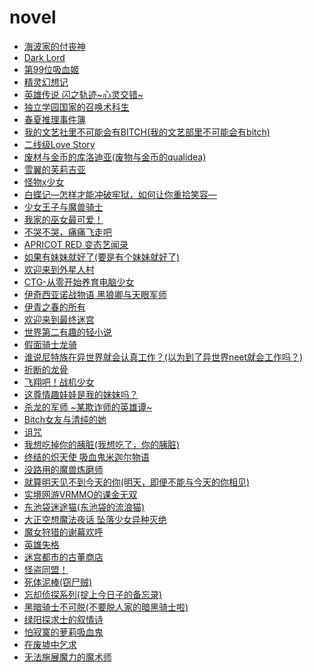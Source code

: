 # novel

- [海波家的付丧神](/海波家的付丧神-作者：淡路帆希/海波家的付丧神.md)
- [Dark Lord](/Dark%20Lord-作者：十月ユウ/Dark%20Lord.md)
- [第99位吸血姬](/第99位吸血姬-作者：サイトウケンジ/第99位吸血姬.md)
- [精灵幻想记](/精灵幻想记-作者：北山结莉/精灵幻想记.md)
- [英雄传说 闪之轨迹~心灵交错~](/英雄传说%20闪之轨迹~心灵交错~-作者：草薙アキ/英雄传说%20闪之轨迹~心灵交错~.md)
- [独立学园国家的召唤术科生](/独立学园国家的召唤术科生-作者：镜银钵/独立学园国家的召唤术科生.md)
- [春夏推理事件簿](/春夏推理事件簿-作者：初野晴/春夏推理事件簿.md)
- [我的文艺社里不可能会有BITCH(我的文艺部里不可能会有bitch)](/我的文艺社里不可能会有BITCH(我的文艺部里不可能会有bitch)-作者：赤福大和/我的文艺社里不可能会有BITCH(我的文艺部里不可能会有bitch).md)
- [二线级Love Story](/二线级Love%20Story-作者：持崎汤叶/二线级Love%20Story.md)
- [废材与金币的库洛迪亚(废物与金币的qualidea)](/废材与金币的库洛迪亚(废物与金币的qualidea)-作者：相乐总%20渡航/废材与金币的库洛迪亚(废物与金币的qualidea).md)
- [雪翼的芙莉吉亚](/雪翼的芙莉吉亚-作者：松山刚/雪翼的芙莉吉亚.md)
- [怪物x少女](/怪物x少女-作者：浅仓イネ/怪物x少女.md)
- [白蝶记—怎样才能冲破牢狱，如何让你重拾笑容—](/白蝶记—怎样才能冲破牢狱，如何让你重拾笑容—-作者：るーすぼーい/白蝶记—怎样才能冲破牢狱，如何让你重拾笑容—.md)
- [少女王子与魔兽骑士](/少女王子与魔兽骑士-作者：柊游马/少女王子与魔兽骑士.md)
- [我家的巫女最可爱！](/我家的巫女最可爱！-作者：早矢冢かつや/我家的巫女最可爱！.md)
- [不哭不哭，痛痛飞走吧](/不哭不哭，痛痛飞走吧-作者：三秋缒/不哭不哭，痛痛飞走吧.md)
- [APRICOT RED 变态艺闻录](/APRICOT%20RED%20变态艺闻录-作者：北国ばらっど/APRICOT%20RED%20变态艺闻录.md)
- [如果有妹妹就好了(要是有个妹妹就好了)](/如果有妹妹就好了(要是有个妹妹就好了)-作者：平坂读/如果有妹妹就好了(要是有个妹妹就好了).md)
- [欢迎来到外星人村](/欢迎来到外星人村-作者：松屋大好/欢迎来到外星人村.md)
- [CTG-从零开始养育电脑少女](/CTG-从零开始养育电脑少女-作者：玩具堂/CTG-从零开始养育电脑少女.md)
- [伊奇西亚诺战物语 黑狼卿与天眼军师](/伊奇西亚诺战物语%20黑狼卿与天眼军师-作者：凤乃一真/伊奇西亚诺战物语%20黑狼卿与天眼军师.md)
- [伊青之春的所有](/伊青之春的所有-作者：庵田定夏/伊青之春的所有.md)
- [欢迎来到最终迷宫](/欢迎来到最终迷宫-作者：周防司/欢迎来到最终迷宫.md)
- [世界第二有趣的轻小说](/世界第二有趣的轻小说-作者：石原宙/世界第二有趣的轻小说.md)
- [假面骑士龙骑](/假面骑士龙骑-作者：井上敏树/假面骑士龙骑.md)
- [谁说尼特族在异世界就会认真工作？(以为到了异世界neet就会工作吗？)](/谁说尼特族在异世界就会认真工作？(以为到了异世界neet就会工作吗？)-作者：刈野ミカタ/谁说尼特族在异世界就会认真工作？(以为到了异世界neet就会工作吗？).md)
- [折断的龙骨](/折断的龙骨-作者：米泽穗信/折断的龙骨.md)
- [飞翔吧！战机少女](/飞翔吧！战机少女-作者：夏海公司/飞翔吧！战机少女.md)
- [这尊情趣娃娃是我的妹妹吗？](/这尊情趣娃娃是我的妹妹吗？-作者：芦屋六月/这尊情趣娃娃是我的妹妹吗？.md)
- [杀龙的军师 ~某欺诈师的英雄谭~](/杀龙的军师%20~某欺诈师的英雄谭~-作者：羽田辽亮/杀龙的军师%20~某欺诈师的英雄谭~.md)
- [Bitch女友与清纯的她](/Bitch女友与清纯的她-作者：绫野阳一/Bitch女友与清纯的她.md)
- [诅咒](/诅咒-作者：甲田学人/诅咒.md)
- [我想吃掉你的胰脏(我想吃了，你的胰脏)](/我想吃掉你的胰脏(我想吃了，你的胰脏)-作者：住野夜/我想吃掉你的胰脏(我想吃了，你的胰脏).md)
- [终结的炽天使 吸血鬼米迦尔物语](/终结的炽天使%20吸血鬼米迦尔物语-作者：镜贵也/终结的炽天使%20吸血鬼米迦尔物语.md)
- [没路用的魔兽炼磨师](/没路用的魔兽炼磨师-作者：见波タクミ/没路用的魔兽炼磨师.md)
- [就算明天见不到今天的你(明天，即便不能与今天的你相见)](/就算明天见不到今天的你(明天，即便不能与今天的你相见)-作者：弥生志郎/就算明天见不到今天的你(明天，即便不能与今天的你相见).md)
- [实境网游VRMMO的课金无双](/实境网游VRMMO的课金无双-作者：鰤/牙/实境网游VRMMO的课金无双.md)
- [东池袋迷途猫(东池袋的流浪猫)](/东池袋迷途猫(东池袋的流浪猫)-作者：杉井光/东池袋迷途猫(东池袋的流浪猫).md)
- [大正空想魔法夜话 坠落少女异种灭绝](/大正空想魔法夜话%20坠落少女异种灭绝-作者：岬鹭宫/大正空想魔法夜话%20坠落少女异种灭绝.md)
- [魔女狩猎的谢幕欢呼](/魔女狩猎的谢幕欢呼-作者：纸城境介/魔女狩猎的谢幕欢呼.md)
- [英雄失格](/英雄失格-作者：更伊俊介/英雄失格.md)
- [迷宫都市的古董商店](/迷宫都市的古董商店-作者：大场鸠太郎/迷宫都市的古董商店.md)
- [怪盗同盟！](/怪盗同盟！-作者：岬かつみ/怪盗同盟！.md)
- [死体泥棒(窃尸贼)](/死体泥棒(窃尸贼)-作者：唐边叶介/死体泥棒(窃尸贼).md)
- [忘却侦探系列(掟上今日子的备忘录)](/忘却侦探系列(掟上今日子的备忘录)-作者：西尾维新/忘却侦探系列(掟上今日子的备忘录).md)
- [黑暗骑士不可脱(不要脱人家的暗黑骑士啦)](/黑暗骑士不可脱(不要脱人家的暗黑骑士啦)-作者：木村心一/黑暗骑士不可脱(不要脱人家的暗黑骑士啦).md)
- [绿阳探求士的叙情诗](/绿阳探求士的叙情诗-作者：相泽沙呼/绿阳探求士的叙情诗.md)
- [怕寂寞的萝莉吸血鬼](/怕寂寞的萝莉吸血鬼-作者：相乐总/怕寂寞的萝莉吸血鬼.md)
- [在废墟中乞求](/在废墟中乞求-作者：佐佐木让/在废墟中乞求.md)
- [无法施展魔力的魔术师](/无法施展魔力的魔术师-作者：高梨ひかる/无法施展魔力的魔术师.md)

